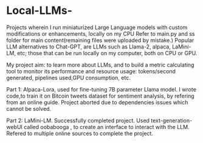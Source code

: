 # Local-LLMs-
Projects wherein I run miniaturized Large Language models with custom modifications or enhancements, locally on my CPU
Refer to main.py and ss folder for main content(remaining files were uploaded by mistake.)
Popular LLM alternatives to Chat-GPT, are LLMs such as Llama-2, alpaca, LaMini-LM, etc; those that can be run locally on my computer, both on CPU or GPU.

My project aim: to learn more about LLMs, and to build a metric calculating tool to monitor its performance and resource usage: tokens/second generated, pipelines used,GPU consumption, etc.

Part 1: Alpaca-Lora, used for fine-tuning 7B parameter Llama model. I wrote code,to train it on Bitcoin tweets dataset for sentiment analysis, by refering from an online guide.
Project aborted due to dependencies issues which cannot be solved.

Part 2: LaMini-LM. Successfully completed project.
Used text-generation-webUI called oobabooga , to create an interface to interact with the LLM. Refered to multiple online sources to complete the project.
